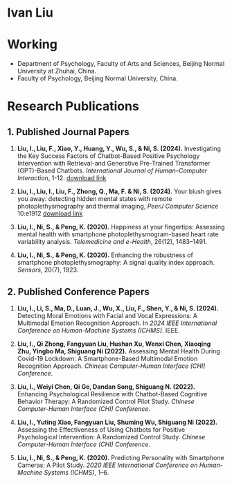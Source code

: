 # Ivan Liu

# Working
- Department of Psychology, Faculty of Arts and Sciences, Beijing Normal University at Zhuhai, China.
- Faculty of Psychology, Beijing Normal University, China.

# Research Publications

## 1. Published Journal Papers

1. **Liu, I., Liu, F., Xiao, Y., Huang, Y., Wu, S., & Ni, S. (2024).** Investigating the Key Success Factors of Chatbot-Based Positive Psychology Intervention with Retrieval-and Generative Pre-Trained Transformer (GPT)-Based Chatbots. *International Journal of Human–Computer Interaction*, 1-12. [download link](pdf_repository/Investigating_the_Key_Success_Factors_of_Chatbot_Based_PPI.pdf)

2. **Liu, I., Liu, I., Liu, F., Zhong, Q., Ma, F. & Ni, S. (2024).** Your blush gives you away: detecting hidden mental states with remote photoplethysmography and thermal imaging, *PeerJ Computer Science* 10:e1912 [download link](pdf_repository/Your_blush_gives_you_away.pdf)

3. **Liu, I., Ni, S., & Peng, K. (2020).** Happiness at your fingertips: Assessing mental health with smartphone photoplethysmogram-based heart rate variability analysis. *Telemedicine and e-Health*, 26(12), 1483–1491.

4. **Liu, I., Ni, S., & Peng, K. (2020).** Enhancing the robustness of smartphone photoplethysmography: A signal quality index approach. *Sensors*, 20(7), 1923.

## 2. Published Conference Papers

1. **Liu, I., Li, S., Ma, D., Luan, J., Wu, X., Liu, F., Shen, Y., & Ni, S. (2024).** Detecting Moral Emotions with Facial and Vocal Expressions: A Multimodal Emotion Recognition Approach. In *2024 IEEE International Conference on Human-Machine Systems (ICHMS)*. IEEE.

2. **Liu, I., Qi Zhong, Fangyuan Liu, Hushan Xu, Wenxi Chen, Xiaoqing Zhu, Yingbo Ma, Shiguang Ni (2022).** Assessing Mental Health During Covid-19 Lockdown: A Smartphone-Based Multimodal Emotion Recognition Approach. *Chinese Computer-Human Interface (CHI) Conference*.

3. **Liu, I., Weiyi Chen, Qi Ge, Dandan Song, Shiguang N. (2022).** Enhancing Psychological Resilience with Chatbot-Based Cognitive Behavior Therapy: A Randomized Control Pilot Study. *Chinese Computer-Human Interface (CHI) Conference*.

4. **Liu, I., Yuting Xiao, Fangyuan Liu, Shuming Wu, Shiguang Ni (2022).** Assessing the Effectiveness of Using Chatbots for Positive Psychological Intervention: A Randomized Control Study. *Chinese Computer-Human Interface (CHI) Conference*.

5. **Liu, I., Ni, S., & Peng, K. (2020).** Predicting Personality with Smartphone Cameras: A Pilot Study. *2020 IEEE International Conference on Human-Machine Systems (ICHMS)*, 1–6.
